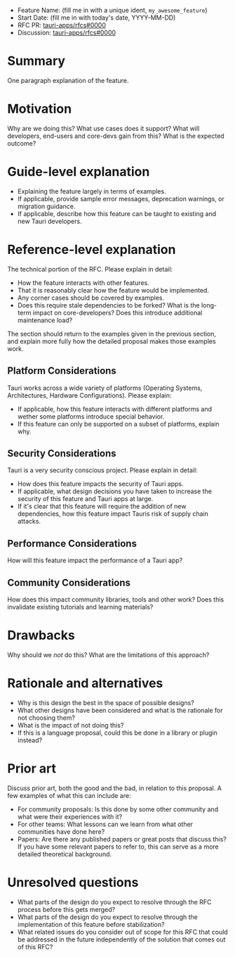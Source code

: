 - Feature Name: (fill me in with a unique ident, `my_awesome_feature`)
- Start Date: (fill me in with today's date, YYYY-MM-DD)
- RFC PR: [tauri-apps/rfcs#0000](https://github.com/tauri-apps/rfcs/pull/0000)
- Discussion: [tauri-apps/rfcs#0000](https://github.com/tauri-apps/rfcs/discussions/0000)

# Summary

One paragraph explanation of the feature.

# Motivation

Why are we doing this? What use cases does it support? What will developers, end-users and core-devs gain from this? What is the expected outcome?

# Guide-level explanation

- Explaining the feature largely in terms of examples.
- If applicable, provide sample error messages, deprecation warnings, or migration guidance.
- If applicable, describe how this feature can be taught to existing and new Tauri developers.
  
# Reference-level explanation

The technical portion of the RFC. Please explain in detail:

- How the feature interacts with other features.
- That it is reasonably clear how the feature would be implemented.
- Any corner cases should be covered by examples.
- Does this require stale dependencies to be forked? What is the long-term impact on core-developers? Does this introduce additional maintenance load? 

The section should return to the examples given in the previous section, and explain more fully how the detailed proposal makes those examples work.

## Platform Considerations

Tauri works across a wide variety of platforms (Operating Systems, Architectures, Hardware Configurations). Please explain:
- If applicable, how this feature interacts with different platforms and wether some platforms introduce special behavior.
- If this feature can only be supported on a subset of platforms, explain why.

## Security Considerations

Tauri is a very security conscious project. Please explain in detail:
- How does this feature impacts the security of Tauri apps.
- If applicable, what design decisions you have taken to increase the security of this feature and Tauri apps at large.
- If it's clear that this feature will require the addition of new dependencies, how this feature impact Tauris risk of supply chain attacks.

## Performance Considerations

How will this feature impact the performance of a Tauri app?

## Community Considerations

How does this impact community libraries, tools and other work? Does this invalidate existing tutorials and learning materials? 

# Drawbacks

Why should we *not* do this?
What are the limitations of this approach?

# Rationale and alternatives

- Why is this design the best in the space of possible designs?
- What other designs have been considered and what is the rationale for not choosing them?
- What is the impact of not doing this?
- If this is a language proposal, could this be done in a library or plugin instead?

# Prior art

Discuss prior art, both the good and the bad, in relation to this proposal.
A few examples of what this can include are:

- For community proposals: Is this done by some other community and what were their experiences with it?
- For other teams: What lessons can we learn from what other communities have done here?
- Papers: Are there any published papers or great posts that discuss this? If you have some relevant papers to refer to, this can serve as a more detailed theoretical background.

# Unresolved questions

- What parts of the design do you expect to resolve through the RFC process before this gets merged?
- What parts of the design do you expect to resolve through the implementation of this feature before stabilization?
- What related issues do you consider out of scope for this RFC that could be addressed in the future independently of the solution that comes out of this RFC?
